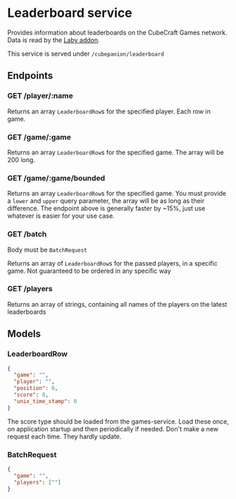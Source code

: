 # Leaderboard service

Provides information about leaderboards on the CubeCraft Games network. Data is read by the [Laby addon](https://github.com/Fesaa/Cubepanion).

This service is served under `/cubepanion/leaderboard`

## Endpoints

### GET /player/:name

Returns an array `LeaderboardRow`s for the specified player. Each row in game.

### GET /game/:game

Returns an array `LeaderboardRow`s for the specified game. The array will be 200 long.

### GET /game/:game/bounded

Returns an array `LeaderboardRow`s for the specified game. You must provide a `lower` and `upper` query parameter, the array will be as long as their difference.
The endpoint above is generally faster by ~15%, just use whatever is easier for your use case.

### GET /batch

Body must be `BatchRequest`

Returns an array of `LeaderboardRow`s for the passed players, in a specific game. Not guaranteed to be ordered in any specific way

### GET /players

Returns an array of strings, containing all names of the players on the latest leaderboards

## Models

### LeaderboardRow

```json
{
  "game": "",
  "player": "",
  "position": 0,
  "score": 0,
  "unix_time_stamp": 0
}
```

The score type should be loaded from the games-service. Load these once, on application startup and then periodically if needed. Don't make a new request each time. They hardly update.

### BatchRequest

```json
{
  "game": "",
  "players": [""]
}
```
